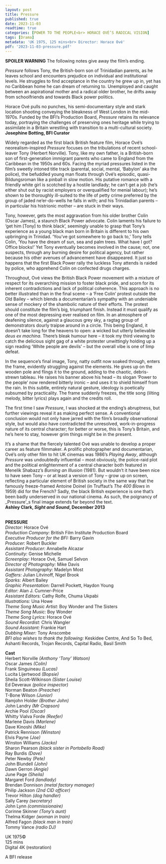 ```yaml
---
layout: post
title: Pressure  
published: true
date: 2023-11-03
readtime: true
categories: [POWER TO THE PEOPLE<br> HORACE OVÉ’S RADICAL VISION]
tags: [Drama]
metadata: 'UK 1975, 125 mins<br> Director: Horace Ové'
pdf: '2023-11-03-pressure.pdf'
---
```



**SPOILER WARNING**  The following notes give away the film’s ending.

_Pressure_ follows Tony, the British-born son of Trinidadian parents, as he leaves school and encounters prejudice on individual and institutional levels. He struggles to find acceptance in the country he grew up in, yet has no Caribbean home he can dream of returning to. Unemployed and caught between an aspirational mother and a radical older brother, he drifts away from schoolfriends and towards Black power politics.

Horace Ové pulls no punches, his semi-documentary style and stark location shooting conveying the bleakness of West London in the mid-1970s. Funded by the BFI’s Production Board, _Pressure_ retains its relevance today, portraying the challenges of preserving ones heritage while trying to assimilate in a Britain wrestling with transition to a multi-cultural society.  
**Josephine Botting, BFI Curator**  

Widely regarded as the first black British feature film, Horace Ové’s neorealism-inspired _Pressure_ focuses on the tribulations of recent school-leaver Tony (Herbert Norville). Tony, like my own father, is a British-born son of first-generation immigrant parents who came to England from the Caribbean in the 1950s and 60s. Facing the myriad pressures listed in the film’s sweetly intoned title track (parental, social, mental, ‘Babylon’ aka the police), the befuddled young man floats through Ové’s episodic, quasi-Bildungsroman like a pinball in slow motion. His putative romance with a friendly white girl is scotched by a hostile landlady; he can’t get a job (he’s either shut out by racist employers or overqualified for menial labour); he’s shown to be thoroughly ill-suited to the life of petty crime preferred by the group of jaded ne’er-do-wells he falls in with; and his Trinidadian parents – in particular his histrionic mother – are stuck in their ways.

Tony, however, gets the most aggravation from his older brother Colin (Oscar James), a staunch Black Power advocate. Colin laments his failure to ‘get him [Tony] to think black’, seemingly unable to grasp that Tony’s experience as a young black man born in Britain is different to his own upbringing in Trinidad. ‘You’ve got somewhere to go back to,’ Tony tells Colin, ‘You have the dream of sun, sea and palm trees. What have I got? Office blocks!’ Yet Tony eventually becomes involved in the cause; not, one suspects, through any burning desire for political agency, but rather because his other avenues of advancement have disappeared. It just so happens that the first Black Power rally the luckless Tony attends is raided by police, who apprehend Colin on confected drugs charges.

Throughout, Ové views the British Black Power movement with a mixture of respect for its overarching mission to foster black pride, and scorn for its inherent contradictions and lack of political coherence. This approach is no better illustrated than in the final scene – a ‘Free Colin’ protest outside the Old Bailey – which blends a documentarian’s sympathy with an undeniable sense of mockery of the shambolic nature of their efforts. The protest should constitute the film’s big, triumphant finish. Instead it must qualify as one of the most depressing ever realised on film. In an atmosphere of deafening silence, against a glaucous grey sky, a ragtag group of demonstrators dourly traipse around in a circle. This being England, it doesn’t take long for the heavens to open: a wicked but utterly believable _deus ex machina_. There’s bleak humour here – it took my third viewing to catch the delicious sight gag of a white protester unwittingly holding up a sign reading ‘White people are devils’ – but the overall vibe is one of limp defeat.

In the sequence’s final image, Tony, natty outfit now soaked through, enters the frame, evidently struggling against the elements. He gives up on the wooden pole and flings it to the ground, adding to the chaotic, debris-strewn tableau. He raises his banner above his head – its slogan ‘Power to the people’ now rendered bitterly ironic – and uses it to shield himself from the rain. In this subtle, entirely natural gesture, ideology is poetically subsumed by practicality. The frame suddenly freezes, the title song (lilting melody, bitter lyrics) plays again and the credits roll.

The first time I saw _Pressure_, I was shocked at the ending’s abruptness, but further viewings reveal it as making perfect sense. A conventional conclusion would not only have jarred with the film’s broadly observational style, but would also have contradicted the unresolved, work-in-progress nature of its central character; for better or worse, this is Tony’s Britain, and he’s here to stay, however grim things might be in the present.

It’s a shame that the fiercely talented Ové was unable to develop a proper career as feature filmmaker. A prolific photographer and documentarian, Ové’s only other film to hit UK cinemas was 1986’s _Playing Away_, although _Pressure_ was undoubtedly influential – most obviously, the police-raid plot and the political enlightenment of a central character both featured in Menelik Shabazz’s _Burning an Illusion_ (1981). But wouldn’t it have been nice to have seen Tony – or at least a version of Tony – grow up on screen, reflecting a particular element of British society in the same way that the famously freeze-framed Antoine Doinel (in Truffaut’s _The 400 Blows_ in 1959) did for the French? Sadly, the black British experience is one that’s been badly underserved in our national cinema. As such, the poignancy of _Pressure’_s final image extends far beyond the text.  
**Ashley Clark, _Sight and Sound_, December 2013**  
<br>

**PRESSURE**  
_Director:_ Horace Ové  
_Production Company:_ British Film Institute Production Board  
_Executive Producer for the BFI:_ Barry Gavin  
_Producer:_ Robert Buckler  
_Assistant Producer:_ Annabelle Alcazar  
_Continuity:_ Genise Michelle  
_Screenplay:_ Horace Ové, Samuel Selvon  
_Director of Photography:_ Mike Davis  
_Assistant Photography:_ Madelyn Most  
_Gaffers:_ Julian Litvinoff, Nigel Brook  
_Sparks:_ Albert Bailey  
_Graphic Presentation:_ Darrell Pockett, Haydon Young  
_Editor:_ Alan J. Cumner-Price  
_Assistant Editors:_ Cathy Rolfe, Chuma Ukpabi  
_Illustrations:_ Una Howe  
_Theme Song Music Artist:_ Boy Wonder and The Sisters  
_Theme Song Music:_ Boy Wonder  
_Theme Song Lyrics:_ Horace Ové  
_Sound Recordist:_ Chris Wangler  
_Sound Assistant:_ Frankie Hart  
_Dubbing Mixer:_ Tony Anscombe  
_BFI also wishes to thank the following:_ Keskidee Centre, And So To Bed, Ashanti Records, Trojan Records, Capital Radio, Basil Smith

**Cast**  
Herbert Norville _(Anthony ‘Tony’ Watson)_  
Oscar James _(Colin)_  
Frank Singuineau _(Lucas)_  
Lucita Lijertwood _(Bopsie)_  
Sheila Scott-Wilkinson _(Sister Louise)_  
Ed Deveraux _(police inspector)_  
Norman Beaton _(Preacher)_  
T-Bone Wilson _(Junior)_  
Ramjohn Holder _(Brother John)_  
John Landry _(Mr Crapson)_  
Archie Pool _(Oscar)_  
Whitty Vialva Forde _(Reefer)_  
Marlene Davis _(Marlene)_  
Dave Kinoshi _(Mike)_  
Patrick Rennison _(Winston)_  
Elvis Payne _(Joe)_  
Winston Williams _(Jacko)_  
Sharon Pearson _(black sister in Portobello Road)_  
Ray Burdis _(Dave)_  
Peter Newby _(Pete)_  
John Blundell _(John)_  
Dawn Gerron _(Angie)_  
June Page _(Sheila)_  
Margaret Ford _(landlady)_  
Brendan Donnison _(metal factory manager)_  
Philip Jackson _(2nd CID officer)_  
Trevor Hilton _(dog handler)_  
Sally Carey _(secretary)_  
John Lynn _(commissionaire)_  
Corinne Skinner _(Tony’s aunt)_  
Thelma Kidger _(woman in train)_  
Alfred Fagon _(black man in train)_  
Tommy Vance _(radio DJ)_  

UK 1975©  
125 mins  
Digital 4K (restoration)  

A BFI release
<!--stackedit_data:
eyJoaXN0b3J5IjpbMjA2NjY4ODEwMiwtMzE3Nzc1MDY0XX0=
-->